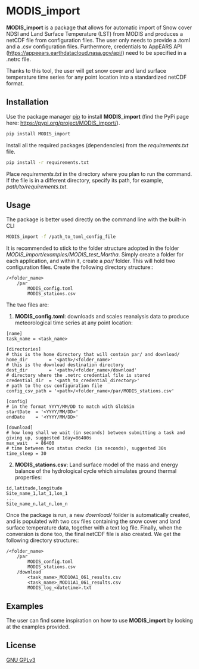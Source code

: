 # MODIS_import

**MODIS_import** is a package that allows for automatic import of Snow cover NDSI and Land Surface Temperature (LST)
from MODIS and produces a netCDF file from configuration files. The user only needs to provide a .toml and a .csv
configuration files. Furthermore, credentials to AppEARS API (https://appeears.earthdatacloud.nasa.gov/api/) need
to be specified in a .netrc file.

Thanks to this tool, the user will get snow cover and land surface temperature time series for any point location
into a standardized netCDF format.

## Installation

Use the package manager [pip](https://pip.pypa.io/en/stable/) to install **MODIS_import** (find the PyPi page here: https://pypi.org/project/MODIS_import/).

```bash
pip install MODIS_import
```

Install all the required packages (dependencies) from the *requirements.txt*  file.


```bash
pip install -r requirements.txt
```

Place *requirements.txt* in the directory where you plan to run the command. If the file is in a different directory, specify its path, for example, *path/to/requirements.txt*.

## Usage

The package is better used directly on the command line with the built-in CLI

```bash
MODIS_import -f /path_to_toml_config_file
```

It is recommended to stick to the folder structure adopted in the folder *MODIS_import/examples/MODIS_test_Martha*.
Simply create a folder for each application, and within it, create a *par/* folder. This will hold two configuration
files. Create the following directory structure::

    /<folder_name>
        /par
            MODIS_config.toml
            MODIS_stations.csv
    

The two files are:

1. **MODIS_config.toml**: downloads and scales reanalysis data to produce meteorological time series at any point location:

```
[name]
task_name = <task_name>

[directories]
# this is the home directory that will contain par/ and download/
home_dir        = '<path>/<folder_name>'
# this is the download destination directory
dest_dir        = '<path>/<folder_name>/download'
# directory where the .netrc credential file is stored
credential_dir  = '<path_to_credential_directory>'
# path to the csv configuration file 
config_csv_path = '<path>/<folder_name>/par/MODIS_stations.csv'

[config]
# in the format YYYY/MM/DD to match with GlobSim
startDate  = '<YYYY/MM/DD>'
endDate    = '<YYYY/MM/DD>'

[download]
# how long shall we wait (in seconds) between submitting a task and giving up, suggested 1day=86400s
max_wait   = 86400
# time between two status checks (in seconds), suggested 30s
time_sleep = 30
```

2. **MODIS_stations.csv**: Land surface model of the mass and energy balance of the hydrological cycle which simulates ground thermal properties:

```
id,latitude,longitude
Site_name_1,lat_1,lon_1
...
Site_name_n,lat_n,lon_n
```

Once the package is run, a new *download/* foilder is automatically created, and is populated with two csv files
containing the snow cover and land surface temperature data, together with a text log file. Finally, when the
conversion is done too, the final netCDF file is also created.
We get the following directory structure::

    /<folder_name>
        /par
            MODIS_config.toml
            MODIS_stations.csv
        /download
            <task_name>_MOD10A1_061_results.csv
            <task_name>_MOD11A1_061_results.csv
            MODIS_log_<datetime>.txt


## Examples

The user can find some inspiration on how to use **MODIS_import** by looking at the examples provided.

## License

[GNU GPLv3](https://choosealicense.com/licenses/gpl-3.0/)
